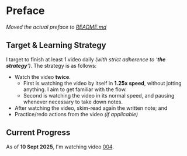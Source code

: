 # Preface
*Moved the actual preface  to [README.md](/README.md)*

## Target & Learning Strategy
I target to finish at least 1 video daily *(with strict adherence to '**the strategy**')*. The strategy is as follows:
- Watch the video **twice**.
	- First is watching the video by itself in **1.25x speed**, without jotting anything. I aim to get familiar with the flow.
	- Second is watching the video in its normal speed, and pausing whenever necessary to take down notes.
- After watching the video, skim-read again the written note; and
- Practice/redo actions from the video *(if applicable)*

## Current Progress
As of **10 Sept 2025**, I'm watching video [004](https://youtu.be/xCPDxgp0zXY?si=8ce2ZOach2HerWf_&t=9).


